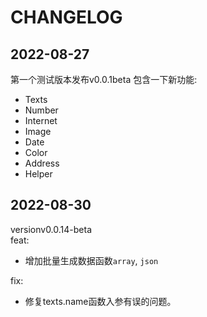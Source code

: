 # CHANGELOG     
## 2022-08-27    
第一个测试版本发布v0.0.1beta
包含一下新功能:    
- Texts
- Number
- Internet
- Image
- Date
- Color
- Address
- Helper    

## 2022-08-30
versionv0.0.14-beta    
feat:   
- 增加批量生成数据函数`array`, `json`    

fix:    
- 修复texts.name函数入参有误的问题。